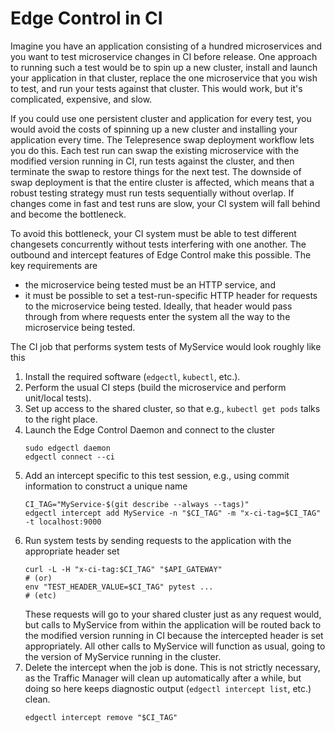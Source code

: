 # Edge Control in CI

Imagine you have an application consisting of a hundred microservices and you want to test microservice changes in CI before release. One approach to running such a test would be to spin up a new cluster, install and launch your application in that cluster, replace the one microservice that you wish to test, and run your tests against that cluster. This would work, but it's complicated, expensive, and slow.

If you could use one persistent cluster and application for every test, you would avoid the costs of spinning up a new cluster and installing your application every time. The Telepresence swap deployment workflow lets you do this. Each test run can swap the existing microservice with the modified version running in CI, run tests against the cluster, and then terminate the swap to restore things for the next test. The downside of swap deployment is that the entire cluster is affected, which means that a robust testing strategy must run tests sequentially without overlap. If changes come in fast and test runs are slow, your CI system will fall behind and become the bottleneck.

To avoid this bottleneck, your CI system must be able to test different changesets concurrently without tests interfering with one another. The outbound and intercept features of Edge Control make this possible. The key requirements are

- the microservice being tested must be an HTTP service, and
- it must be possible to set a test-run-specific HTTP header for requests to the microservice being tested. Ideally, that header would pass through from where requests enter the system all the way to the microservice being tested.

The CI job that performs system tests of MyService would look roughly like this

1. Install the required software (`edgectl`, `kubectl`, etc.).
2. Perform the usual CI steps (build the microservice and perform unit/local tests).
3. Set up access to the shared cluster, so that e.g., `kubectl get pods` talks to the right place.
4. Launch the Edge Control Daemon and connect to the cluster
   ```console
   sudo edgectl daemon
   edgectl connect --ci
   ```
5. Add an intercept specific to this test session, e.g., using commit information to construct a unique name
   ```console
   CI_TAG="MyService-$(git describe --always --tags)"
   edgectl intercept add MyService -n "$CI_TAG" -m "x-ci-tag=$CI_TAG" -t localhost:9000
   ```
6. Run system tests by sending requests to the application with the appropriate header set
   ```console
   curl -L -H "x-ci-tag:$CI_TAG" "$API_GATEWAY"
   # (or)
   env "TEST_HEADER_VALUE=$CI_TAG" pytest ...
   # (etc)
   ```
   These requests will go to your shared cluster just as any request would, but calls to MyService from within the application will be routed back to the modified version running in CI because the intercepted header is set appropriately. All other calls to MyService will function as usual, going to the version of MyService running in the cluster.
7. Delete the intercept when the job is done. This is not strictly necessary, as the Traffic Manager will clean up automatically after a while, but doing so here keeps diagnostic output (`edgectl intercept list`, etc.) clean.
   ```console
   edgectl intercept remove "$CI_TAG"
   ```
